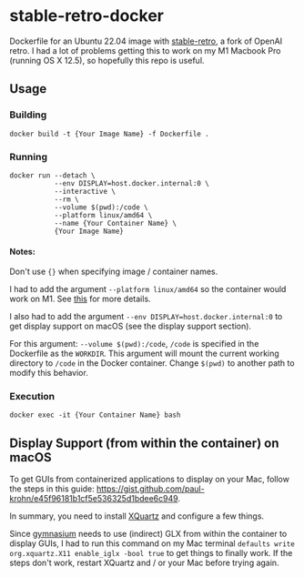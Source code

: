 # stable-retro-docker

Dockerfile for an Ubuntu 22.04 image with [stable-retro](https://github.com/MatPoliquin/stable-retro), a fork of OpenAI retro. I had a lot of problems getting this to work on my M1 Macbook Pro (running OS X 12.5), so hopefully this repo is useful.

## Usage

### Building
`docker build -t {Your Image Name} -f Dockerfile .`

### Running
```
docker run --detach \
           --env DISPLAY=host.docker.internal:0 \
           --interactive \
           --rm \
           --volume $(pwd):/code \
           --platform linux/amd64 \
           --name {Your Container Name} \
           {Your Image Name}
```

#### Notes:
Don't use `{}` when specifying image / container names.

I had to add the argument `--platform linux/amd64` so the container would work on M1. See [this](https://stackoverflow.com/questions/65612411/forcing-docker-to-use-linux-amd64-platform-by-default-on-macos) for more details.

I also had to add the argument `--env DISPLAY=host.docker.internal:0` to get display support on macOS (see the display support section).

For this argument: `--volume $(pwd):/code`, `/code` is specified in the Dockerfile as the `WORKDIR`. This argument will mount the current working directory to `/code` in the Docker container. Change `$(pwd)` to another path to modify this behavior.

### Execution
`docker exec -it {Your Container Name} bash`

## Display Support (from within the container) on macOS

To get GUIs from containerized applications to display on your Mac, follow the steps in this guide: https://gist.github.com/paul-krohn/e45f96181b1cf5e536325d1bdee6c949. 

In summary, you need to install [XQuartz](https://github.com/XQuartz/) and configure a few things.

Since [gymnasium](https://gymnasium.farama.org/) needs to use (indirect) GLX from within the container to display GUIs, I had to run this command on my Mac terminal `defaults write org.xquartz.X11 enable_iglx -bool true` to get things to finally work. If the steps don't work, restart XQuartz and / or your Mac before trying again.
